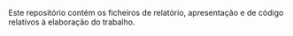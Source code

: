 Este repositório contém os ficheiros de relatório, apresentação e de código relativos à elaboração do trabalho.